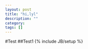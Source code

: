 ```yaml
---
layout: post
title: "hi,lyl"
description: ""
category: 
tags: []
---
```

#Test
##Test1
{% include JB/setup %}

